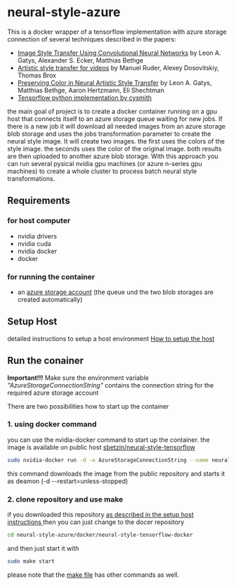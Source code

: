 # neural-style-azure
This is a docker wrapper of a tensorflow implementation with azure storage connection of several techniques described in the papers: 
* [Image Style Transfer Using Convolutional Neural Networks](http://www.cv-foundation.org/openaccess/content_cvpr_2016/papers/Gatys_Image_Style_Transfer_CVPR_2016_paper.pdf)
by Leon A. Gatys, Alexander S. Ecker, Matthias Bethge
* [Artistic style transfer for videos](https://arxiv.org/abs/1604.08610)
by Manuel Ruder, Alexey Dosovitskiy, Thomas Brox
* [Preserving Color in Neural Artistic Style Transfer](https://arxiv.org/abs/1606.05897)
by Leon A. Gatys, Matthias Bethge, Aaron Hertzmann, Eli Shechtman  
* [Tensorflow python implementation by cysmith](https://github.com/cysmith/neural-style-tf)

the main goal of project is to create a docker container running on a gpu host that connects itself to an azure storage queue waiting for new jobs. If there is a new job it will download all needed images from an azure storage blob storage and uses the jobs transformation parameter to create the neural style image. It will create two images. the first uses the colors of the style image. the seconds uses the color of the original image. both results are then uploaded to another azure blob storage.
With this approach you can run several pysical nvidia gpu machines (or azure n-series gpu machines) to create a whole cluster to process batch neural style transformations.

## Requirements 
### for host computer
- nvidia drivers
- nvidia cuda
- nvidia docker
- docker
### for running the container
- an [azure storage account](https://azure.microsoft.com/en-us/services/storage/) (the queue und the two blob storages are created automatically)

## Setup Host
detailed instructions to setup a host environment
[How to setup the host](https://github.com/sbetzin/neural-style-azure/blob/master/doc/setup/setup%20host.md)
## Run the conainer
**Important!!!**
Make sure the environment variable _"AzureStorageConnectionString"_ contains the connection string for the required azure storage account

There are two possibilities how to start up the container
### 1. using docker command
you can use the nvidia-docker command to start up the container. the image is available on public host
[sbetzin/neural-style-tensorflow](https://hub.docker.com/r/sbetzin/neural-style-tensorflow/)

```bash
sudo nvidia-docker run -d -e AzureStorageConnectionString --name neural-style-tensorflow --restart=unless-stopped  sbetzin/neural-style-tensorflow
```
this command downloads the image from the public repository and starts it as deamon (-d --restart=unless-stopped)

### 2. clone repository and use make 
if you downloaded this repository [as described in the setup host instructions ](https://github.com/sbetzin/neural-style-azure/blob/master/doc/setup/setup%20host.md) then you can just change to the docer repository
```bash
cd neural-style-azure/docker/neural-style-tensorflow-docker
```
and then just start it with
```bash
sudo make start
```
please note that the [make file](https://github.com/sbetzin/neural-style-azure/blob/master/docker/neural-style-tensorflow-docker/Makefile) has other commands as well.
